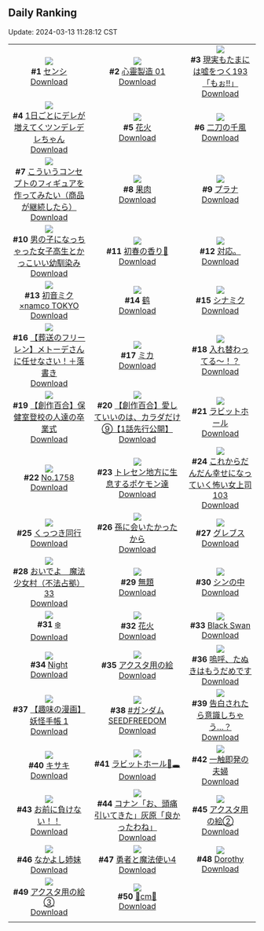 ## Daily Ranking
Update: 2024-03-13 11:28:12 CST

|      |      |      |
| :----: | :----: | :----: |
| ![](https://i.pixiv.re/c/240x480/img-master/img/2024/03/10/00/00/33/116774296_p0_master1200.jpg)<br>**#1** [センシ](https://www.pixiv.net/artworks/116774296)<br>[Download](https://i.pixiv.re/img-original/img/2024/03/10/00/00/33/116774296_p0.jpg) | ![](https://i.pixiv.re/c/240x480/img-master/img/2024/03/10/16/34/27/116794284_p0_master1200.jpg)<br>**#2** [心靈製造  01](https://www.pixiv.net/artworks/116794284)<br>[Download](https://i.pixiv.re/img-original/img/2024/03/10/16/34/27/116794284_p0.jpg) | ![](https://i.pixiv.re/c/240x480/img-master/img/2024/03/10/18/00/07/116796656_p0_master1200.jpg)<br>**#3** [現実もたまには嘘をつく193「もぉ!!」](https://www.pixiv.net/artworks/116796656)<br>[Download](https://i.pixiv.re/img-original/img/2024/03/10/18/00/07/116796656_p0.jpg) |
| ![](https://i.pixiv.re/c/240x480/img-master/img/2024/03/11/00/01/02/116810215_p0_master1200.jpg)<br>**#4** [1日ごとにデレが増えてくツンデレデレちゃん](https://www.pixiv.net/artworks/116810215)<br>[Download](https://i.pixiv.re/img-original/img/2024/03/11/00/01/02/116810215_p0.jpg) | ![](https://i.pixiv.re/c/240x480/img-master/img/2024/03/10/01/09/39/116776884_p0_master1200.jpg)<br>**#5** [花火](https://www.pixiv.net/artworks/116776884)<br>[Download](https://i.pixiv.re/img-original/img/2024/03/10/01/09/39/116776884_p0.jpg) | ![](https://i.pixiv.re/c/240x480/img-master/img/2024/03/11/00/00/25/116810101_p0_master1200.jpg)<br>**#6** [二刀の千風](https://www.pixiv.net/artworks/116810101)<br>[Download](https://i.pixiv.re/img-original/img/2024/03/11/00/00/25/116810101_p0.jpg) |
| ![](https://i.pixiv.re/c/240x480/img-master/img/2024/03/11/00/00/44/116810175_p0_master1200.jpg)<br>**#7** [こういうコンセプトのフィギュアを作ってみたい（商品が継続したら）](https://www.pixiv.net/artworks/116810175)<br>[Download](https://i.pixiv.re/img-original/img/2024/03/11/00/00/44/116810175_p0.jpg) | ![](https://i.pixiv.re/c/240x480/img-master/img/2024/03/10/00/00/36/116774312_p0_master1200.jpg)<br>**#8** [果肉](https://www.pixiv.net/artworks/116774312)<br>[Download](https://i.pixiv.re/img-original/img/2024/03/10/00/00/36/116774312_p0.jpg) | ![](https://i.pixiv.re/c/240x480/img-master/img/2024/03/10/00/00/45/116774341_p0_master1200.jpg)<br>**#9** [プラナ](https://www.pixiv.net/artworks/116774341)<br>[Download](https://i.pixiv.re/img-original/img/2024/03/10/00/00/45/116774341_p0.jpg) |
| ![](https://i.pixiv.re/c/240x480/img-master/img/2024/03/10/00/01/30/116774454_p0_master1200.jpg)<br>**#10** [男の子になっちゃった女子高生とかっこいい幼馴染み](https://www.pixiv.net/artworks/116774454)<br>[Download](https://i.pixiv.re/img-original/img/2024/03/10/00/01/30/116774454_p0.jpg) | ![](https://i.pixiv.re/c/240x480/img-master/img/2024/03/11/16/41/54/116825583_p0_master1200.jpg)<br>**#11** [初春の香り🌸](https://www.pixiv.net/artworks/116825583)<br>[Download](https://i.pixiv.re/img-original/img/2024/03/11/16/41/54/116825583_p0.jpg) | ![](https://i.pixiv.re/c/240x480/img-master/img/2024/03/10/17/46/11/116796257_p0_master1200.jpg)<br>**#12** [対応。](https://www.pixiv.net/artworks/116796257)<br>[Download](https://i.pixiv.re/img-original/img/2024/03/10/17/46/11/116796257_p0.jpg) |
| ![](https://i.pixiv.re/c/240x480/img-master/img/2024/03/10/00/00/31/116774283_p0_master1200.jpg)<br>**#13** [初音ミク×namco TOKYO](https://www.pixiv.net/artworks/116774283)<br>[Download](https://i.pixiv.re/img-original/img/2024/03/10/00/00/31/116774283_p0.jpg) | ![](https://i.pixiv.re/c/240x480/img-master/img/2024/03/10/01/13/29/116777017_p0_master1200.jpg)<br>**#14** [鹤](https://www.pixiv.net/artworks/116777017)<br>[Download](https://i.pixiv.re/img-original/img/2024/03/10/01/13/29/116777017_p0.jpg) | ![](https://i.pixiv.re/c/240x480/img-master/img/2024/03/10/00/00/31/116774284_p0_master1200.jpg)<br>**#15** [シナミク](https://www.pixiv.net/artworks/116774284)<br>[Download](https://i.pixiv.re/img-original/img/2024/03/10/00/00/31/116774284_p0.jpg) |
| ![](https://i.pixiv.re/c/240x480/img-master/img/2024/03/10/21/42/48/116804540_p0_master1200.jpg)<br>**#16** [【葬送のフリーレン】メトーデさんに任せなさい！＋落書き](https://www.pixiv.net/artworks/116804540)<br>[Download](https://i.pixiv.re/img-original/img/2024/03/10/21/42/48/116804540_p0.jpg) | ![](https://i.pixiv.re/c/240x480/img-master/img/2024/03/10/00/17/08/116775242_p0_master1200.jpg)<br>**#17** [ミカ](https://www.pixiv.net/artworks/116775242)<br>[Download](https://i.pixiv.re/img-original/img/2024/03/10/00/17/08/116775242_p0.jpg) | ![](https://i.pixiv.re/c/240x480/img-master/img/2024/03/10/10/40/17/116785668_p0_master1200.jpg)<br>**#18** [入れ替わってる〜！？](https://www.pixiv.net/artworks/116785668)<br>[Download](https://i.pixiv.re/img-original/img/2024/03/10/10/40/17/116785668_p0.jpg) |
| ![](https://i.pixiv.re/c/240x480/img-master/img/2024/03/11/19/16/42/116829137_p0_master1200.jpg)<br>**#19** [【創作百合】保健室登校の人達の卒業式](https://www.pixiv.net/artworks/116829137)<br>[Download](https://i.pixiv.re/img-original/img/2024/03/11/19/16/42/116829137_p0.jpg) | ![](https://i.pixiv.re/c/240x480/img-master/img/2024/03/10/20/00/34/116800642_p0_master1200.jpg)<br>**#20** [【創作百合】愛していいのは、カラダだけ⑨【1話先行公開】](https://www.pixiv.net/artworks/116800642)<br>[Download](https://i.pixiv.re/img-original/img/2024/03/10/20/00/34/116800642_p0.jpg) | ![](https://i.pixiv.re/c/240x480/img-master/img/2024/03/10/00/19/12/116775319_p0_master1200.jpg)<br>**#21** [ラビットホール](https://www.pixiv.net/artworks/116775319)<br>[Download](https://i.pixiv.re/img-original/img/2024/03/10/00/19/12/116775319_p0.jpg) |
| ![](https://i.pixiv.re/c/240x480/img-master/img/2024/03/11/00/00/06/116810011_p0_master1200.jpg)<br>**#22** [No.1758](https://www.pixiv.net/artworks/116810011)<br>[Download](https://i.pixiv.re/img-original/img/2024/03/11/00/00/06/116810011_p0.jpg) | ![](https://i.pixiv.re/c/240x480/img-master/img/2024/03/10/12/14/29/116787857_p0_master1200.jpg)<br>**#23** [トレセン地方に生息するポケモン達](https://www.pixiv.net/artworks/116787857)<br>[Download](https://i.pixiv.re/img-original/img/2024/03/10/12/14/29/116787857_p0.jpg) | ![](https://i.pixiv.re/c/240x480/img-master/img/2024/03/10/17/00/11/116794971_p0_master1200.jpg)<br>**#24** [これからだんだん幸せになっていく怖い女上司103](https://www.pixiv.net/artworks/116794971)<br>[Download](https://i.pixiv.re/img-original/img/2024/03/10/17/00/11/116794971_p0.jpg) |
| ![](https://i.pixiv.re/c/240x480/img-master/img/2024/03/11/00/30/04/116811392_p0_master1200.jpg)<br>**#25** [くっつき同行](https://www.pixiv.net/artworks/116811392)<br>[Download](https://i.pixiv.re/img-original/img/2024/03/11/00/30/04/116811392_p0.jpg) | ![](https://i.pixiv.re/c/240x480/img-master/img/2024/03/10/21/47/16/116804715_p0_master1200.jpg)<br>**#26** [孫に会いたかったから](https://www.pixiv.net/artworks/116804715)<br>[Download](https://i.pixiv.re/img-original/img/2024/03/10/21/47/16/116804715_p0.jpg) | ![](https://i.pixiv.re/c/240x480/img-master/img/2024/03/11/17/48/22/116826935_p0_master1200.jpg)<br>**#27** [グレブス](https://www.pixiv.net/artworks/116826935)<br>[Download](https://i.pixiv.re/img-original/img/2024/03/11/17/48/22/116826935_p0.jpg) |
| ![](https://i.pixiv.re/c/240x480/img-master/img/2024/03/10/09/39/45/116784424_p0_master1200.jpg)<br>**#28** [おいでよ　魔法少女村（不法占拠）33](https://www.pixiv.net/artworks/116784424)<br>[Download](https://i.pixiv.re/img-original/img/2024/03/10/09/39/45/116784424_p0.jpg) | ![](https://i.pixiv.re/c/240x480/img-master/img/2024/03/10/12/40/31/116788526_p0_master1200.jpg)<br>**#29** [無題](https://www.pixiv.net/artworks/116788526)<br>[Download](https://i.pixiv.re/img-original/img/2024/03/10/12/40/31/116788526_p0.jpg) | ![](https://i.pixiv.re/c/240x480/img-master/img/2024/03/10/08/03/41/116782855_p0_master1200.jpg)<br>**#30** [シンの中](https://www.pixiv.net/artworks/116782855)<br>[Download](https://i.pixiv.re/img-original/img/2024/03/10/08/03/41/116782855_p0.jpg) |
| ![](https://i.pixiv.re/c/240x480/img-master/img/2024/03/10/00/00/34/116774299_p0_master1200.jpg)<br>**#31** [❄️](https://www.pixiv.net/artworks/116774299)<br>[Download](https://i.pixiv.re/img-original/img/2024/03/10/00/00/34/116774299_p0.jpg) | ![](https://i.pixiv.re/c/240x480/img-master/img/2024/03/11/00/00/25/116810098_p0_master1200.jpg)<br>**#32** [花火](https://www.pixiv.net/artworks/116810098)<br>[Download](https://i.pixiv.re/img-original/img/2024/03/11/00/00/25/116810098_p0.jpg) | ![](https://i.pixiv.re/c/240x480/img-master/img/2024/03/10/13/57/01/116790397_p0_master1200.jpg)<br>**#33** [Black Swan](https://www.pixiv.net/artworks/116790397)<br>[Download](https://i.pixiv.re/img-original/img/2024/03/10/13/57/01/116790397_p0.jpg) |
| ![](https://i.pixiv.re/c/240x480/img-master/img/2024/03/11/00/20/43/116811075_p0_master1200.jpg)<br>**#34** [Night](https://www.pixiv.net/artworks/116811075)<br>[Download](https://i.pixiv.re/img-original/img/2024/03/11/00/20/43/116811075_p0.jpg) | ![](https://i.pixiv.re/c/240x480/img-master/img/2024/03/10/00/10/25/116774947_p0_master1200.jpg)<br>**#35** [アクスタ用の絵](https://www.pixiv.net/artworks/116774947)<br>[Download](https://i.pixiv.re/img-original/img/2024/03/10/00/10/25/116774947_p0.jpg) | ![](https://i.pixiv.re/c/240x480/img-master/img/2024/03/11/20/14/24/116830728_p0_master1200.jpg)<br>**#36** [嗚呼、たぬきはもうだめです](https://www.pixiv.net/artworks/116830728)<br>[Download](https://i.pixiv.re/img-original/img/2024/03/11/20/14/24/116830728_p0.jpg) |
| ![](https://i.pixiv.re/c/240x480/img-master/img/2024/03/10/00/03/05/116774611_p0_master1200.jpg)<br>**#37** [【趣味の漫画】妖怪手帳 1](https://www.pixiv.net/artworks/116774611)<br>[Download](https://i.pixiv.re/img-original/img/2024/03/10/00/03/05/116774611_p0.jpg) | ![](https://i.pixiv.re/c/240x480/img-master/img/2024/03/10/19/53/09/116800285_p0_master1200.jpg)<br>**#38** [#ガンダムSEEDFREEDOM](https://www.pixiv.net/artworks/116800285)<br>[Download](https://i.pixiv.re/img-original/img/2024/03/10/19/53/09/116800285_p0.jpg) | ![](https://i.pixiv.re/c/240x480/img-master/img/2024/03/11/00/01/06/116810224_p0_master1200.jpg)<br>**#39** [告白されたら意識しちゃう…？](https://www.pixiv.net/artworks/116810224)<br>[Download](https://i.pixiv.re/img-original/img/2024/03/11/00/01/06/116810224_p0.jpg) |
| ![](https://i.pixiv.re/c/240x480/img-master/img/2024/03/10/09/27/48/116784194_p0_master1200.jpg)<br>**#40** [キサキ](https://www.pixiv.net/artworks/116784194)<br>[Download](https://i.pixiv.re/img-original/img/2024/03/10/09/27/48/116784194_p0.jpg) | ![](https://i.pixiv.re/c/240x480/img-master/img/2024/03/10/02/02/47/116778139_p0_master1200.jpg)<br>**#41** [ラビットホール🐰🕳](https://www.pixiv.net/artworks/116778139)<br>[Download](https://i.pixiv.re/img-original/img/2024/03/10/02/02/47/116778139_p0.jpg) | ![](https://i.pixiv.re/c/240x480/img-master/img/2024/03/10/00/01/29/116774453_p0_master1200.jpg)<br>**#42** [一触即発の夫婦](https://www.pixiv.net/artworks/116774453)<br>[Download](https://i.pixiv.re/img-original/img/2024/03/10/00/01/29/116774453_p0.jpg) |
| ![](https://i.pixiv.re/c/240x480/img-master/img/2024/03/10/00/20/04/116775345_p0_master1200.jpg)<br>**#43** [お前に負けない！！](https://www.pixiv.net/artworks/116775345)<br>[Download](https://i.pixiv.re/img-original/img/2024/03/10/00/20/04/116775345_p0.jpg) | ![](https://i.pixiv.re/c/240x480/img-master/img/2024/03/10/17/04/08/116795111_p0_master1200.jpg)<br>**#44** [コナン「お、頭痛引いてきた」灰原「良かったわね」](https://www.pixiv.net/artworks/116795111)<br>[Download](https://i.pixiv.re/img-original/img/2024/03/10/17/04/08/116795111_p0.jpg) | ![](https://i.pixiv.re/c/240x480/img-master/img/2024/03/10/00/11/41/116775008_p0_master1200.jpg)<br>**#45** [アクスタ用の絵②](https://www.pixiv.net/artworks/116775008)<br>[Download](https://i.pixiv.re/img-original/img/2024/03/10/00/11/41/116775008_p0.jpg) |
| ![](https://i.pixiv.re/c/240x480/img-master/img/2024/03/10/18/58/10/116798505_p0_master1200.jpg)<br>**#46** [なかよし姉妹](https://www.pixiv.net/artworks/116798505)<br>[Download](https://i.pixiv.re/img-original/img/2024/03/10/18/58/10/116798505_p0.jpg) | ![](https://i.pixiv.re/c/240x480/img-master/img/2024/03/11/17/21/59/116826402_p0_master1200.jpg)<br>**#47** [勇者と魔法使い4](https://www.pixiv.net/artworks/116826402)<br>[Download](https://i.pixiv.re/img-original/img/2024/03/11/17/21/59/116826402_p0.jpg) | ![](https://i.pixiv.re/c/240x480/img-master/img/2024/03/10/00/00/42/116774333_p0_master1200.jpg)<br>**#48** [Dorothy](https://www.pixiv.net/artworks/116774333)<br>[Download](https://i.pixiv.re/img-original/img/2024/03/10/00/00/42/116774333_p0.jpg) |
| ![](https://i.pixiv.re/c/240x480/img-master/img/2024/03/10/00/12/28/116775042_p0_master1200.jpg)<br>**#49** [アクスタ用の絵③](https://www.pixiv.net/artworks/116775042)<br>[Download](https://i.pixiv.re/img-original/img/2024/03/10/00/12/28/116775042_p0.jpg) | ![](https://i.pixiv.re/c/240x480/img-master/img/2024/03/10/21/07/05/116803024_p0_master1200.jpg)<br>**#50** [💖cm💖](https://www.pixiv.net/artworks/116803024)<br>[Download](https://i.pixiv.re/img-original/img/2024/03/10/21/07/05/116803024_p0.jpg) |
|      |
